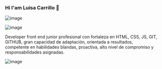 ### Hi I'am Luisa Carrillo 👋
![image](https://user-images.githubusercontent.com/104478186/196041059-79d7f9ec-fa93-415d-b813-2ff089a930c9.png)

![image](https://user-images.githubusercontent.com/104478186/196041299-71ea0912-212b-4e80-983c-8178b71ca75d.png)

Developer front end junior profesional con fortaleza en HTML, CSS, JS, GIT, GITHUB, gran capacidad de adaptación, orientada a resultados, competente en habilidades blandas, proactiva, alto nivel de compromiso y responsabilidades asignadas.

![image](https://user-images.githubusercontent.com/104478186/196016574-5307c722-d313-4aa8-b9a3-96bd724b0119.png)




